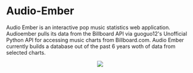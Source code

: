# Audio-Ember
Audio Ember is an interactive pop music statistics web application. Audioember pulls its data from the Billboard API via guoguo12's Unofficial Python API for accessing music charts from Billboard.com. Audio Ember currently builds a database out of the past 6 years woth of data from selected charts. 

<p align="center"><img src ="https://media.giphy.com/media/m49GvmpapLT0c/giphy.gif" /></p>
